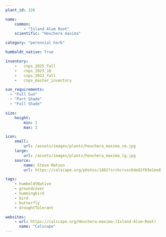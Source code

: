```yaml
---
plant_id: 326 

name: 
    common: 
        - "Island Alum Root"  
    scientific: "Heuchera maxima"  

category: "perennial herb"

humboldt_native: True

inventory: 
    -   cnps_2025_fall
    -   cnps_2023_10
    -   cnps_2023_fall
    -   cnps_master_inventory

sun_requirements:
  - "Full Sun"
  - "Part Shade"
  - "Full Shade"

size:
    height: 
        min: 1 
        max: 2

icon: 
    small: 
        url: /assets/images/plants/heuchera_maxima_sm.jpg 
    large: 
        url: /assets/images/plants/heuchera_maxima_lg.jpg 
    source: 
        name: Steve Matson
        url: https://calscape.org/photos/1882?srchcr=sc64e82f03e1ee0 

tags: 
    - humboldtNative
    - groundcover
    - hummingbird
    - bird
    - butterfly
    - droughtTolerant

websites:
    - url: https://calscape.org/Heuchera-maxima-(Island-Alum-Root)
      name: "Calscape"
---
```


